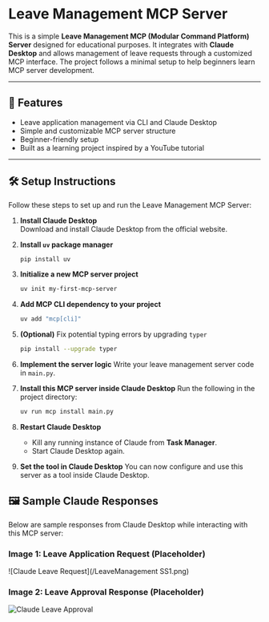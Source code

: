 # Leave Management MCP Server

This is a simple **Leave Management MCP (Modular Command Platform) Server** designed for educational purposes. It integrates with **Claude Desktop** and allows management of leave requests through a customized MCP interface. The project follows a minimal setup to help beginners learn MCP server development.

---

## 🚀 Features

- Leave application management via CLI and Claude Desktop
- Simple and customizable MCP server structure
- Beginner-friendly setup
- Built as a learning project inspired by a YouTube tutorial

---

## 🛠️ Setup Instructions

Follow these steps to set up and run the Leave Management MCP Server:

1. **Install Claude Desktop**  
   Download and install Claude Desktop from the official website.

2. **Install `uv` package manager**  
   ```bash
   pip install uv


3. **Initialize a new MCP server project**

   ```bash
   uv init my-first-mcp-server
   ```

4. **Add MCP CLI dependency to your project**

   ```bash
   uv add "mcp[cli]"
   ```

5. **(Optional)** Fix potential typing errors by upgrading `typer`

   ```bash
   pip install --upgrade typer
   ```

6. **Implement the server logic**
   Write your leave management server code in `main.py`.

7. **Install this MCP server inside Claude Desktop**
   Run the following in the project directory:

   ```bash
   uv run mcp install main.py
   ```

8. **Restart Claude Desktop**

   * Kill any running instance of Claude from **Task Manager**.
   * Start Claude Desktop again.

9. **Set the tool in Claude Desktop**
   You can now configure and use this server as a tool inside Claude Desktop.





## 🖼️ Sample Claude Responses

Below are sample responses from Claude Desktop while interacting with this MCP server:

### Image 1: Leave Application Request (Placeholder)

![Claude Leave Request](/LeaveManagement SS1.png)

### Image 2: Leave Approval Response (Placeholder)

![Claude Leave Approval](images/claude_leave_approval.png)





